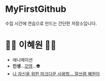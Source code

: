 # MyFirstGithub
수업 시간에 연습으로 만드는 간단한 저장소입니다.
# :purple_heart::blue_heart: 이혜원 :blue_heart::purple_heart:
 * 애니메이션
 * **인생**...[갓뎀](https://youtu.be/DCTy8iTFito)...:alien:
 * [나 자신을 위한 마크다운 사용법... 잘쓰렴 혜원아](https://guides.github.com/features/mastering-markdown/)
